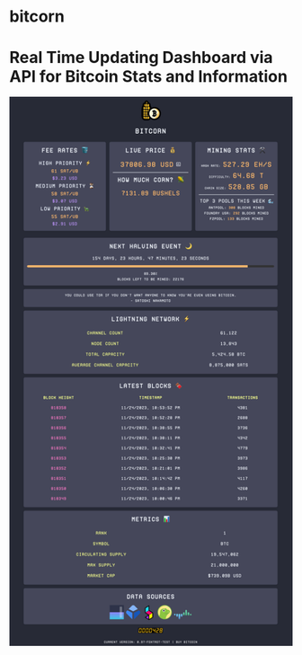 # bitcorn
# Real Time Updating Dashboard via API for Bitcoin Stats and Information
![Alt Text](preview.png)
